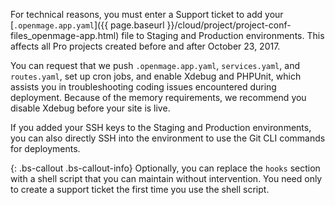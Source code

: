 For technical reasons, you must enter a Support ticket to add your [`.openmage.app.yaml`]({{ page.baseurl }}/cloud/project/project-conf-files_openmage-app.html) file to Staging and Production environments. This affects all Pro projects created before and after October 23, 2017.

You can request that we push `.openmage.app.yaml`, `services.yaml`, and `routes.yaml`, set up cron jobs, and enable Xdebug and PHPUnit, which assists you in troubleshooting coding issues encountered during deployment. Because of the memory requirements, we recommend you disable Xdebug before your site is live.

If you added your SSH keys to the Staging and Production environments, you can also directly SSH into the environment to use the Git CLI commands for deployments.

{: .bs-callout .bs-callout-info}
Optionally, you can replace the `hooks` section with a shell script that you can maintain without intervention. You need only to create a support ticket the first time you use the shell script.

